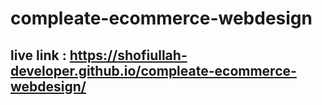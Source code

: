 # compleate-ecommerce-webdesign
## live link : https://shofiullah-developer.github.io/compleate-ecommerce-webdesign/
